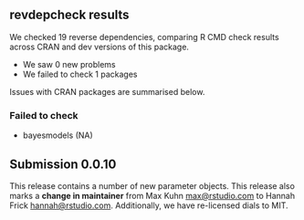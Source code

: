 ## revdepcheck results

We checked 19 reverse dependencies, comparing R CMD check results across CRAN and dev versions of this package.

 * We saw 0 new problems
 * We failed to check 1 packages

Issues with CRAN packages are summarised below.

### Failed to check

* bayesmodels (NA)

## Submission 0.0.10

This release contains a number of new parameter objects. This release also 
marks a **change in maintainer** from Max Kuhn <max@rstudio.com> to Hannah 
Frick <hannah@rstudio.com>. Additionally, we have re-licensed dials to MIT.
